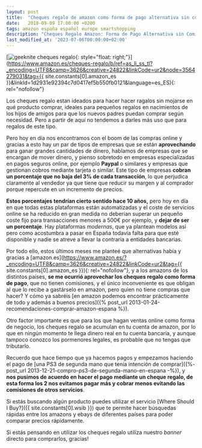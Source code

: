 ```yaml
---
layout: post
title:  "Cheques regalo de amazon como forma de pago alternativa sin comisiones"
date:   2018-09-09 17:00:00 +0200
tags: amazon españa español europe smartshopping
description: "Cheques Regalo Amazon: Forma de Pago Alternativa sin Comisiones" - Exploring Amazon gift cards as an alternative payment method without additional fees."
last_modified_at: '2023-07-06T00:00:00+02:00'
---
```


[![geeknite cheques regalo](https://i.imgur.com/AGT3i6om.jpg){: style="float: right;"}](https://www.amazon.es/cheques-regalo/b/ref=as_li_ss_tl?_encoding=UTF8&camp=3626&creative=24822&linkCode=ur2&node=3564279031&tag={{ site.constants[0].amazon_es }}&linkId=1d2931e92394c7d0417ef5b550fb0121&language=es_ES){: rel="nofollow"}

Los cheques regalo estan ideados para hacer hacer ragalos sin mojarse en qué producto comprar, ideales para pequeños regalos en nacimientos de los hijos de amigos para que los nuevos padres puedan comprar según necesidad. Pero a partir de aquí no tendemos a darles más uso que para regalos de este tipo.

Pero hoy en día nos encontramos con el boom de las compras online y gracias a esto hay un par de tipos de empresas que se están **aprovechando** para ganar grandes cantidades de dinero, hablamos de empresas que se encargan de mover dinero, y pienso sobretodo en empresas especializadas en pagos seguros online, por ejemplo **Paypal** o similares y empresas que gestionan cobros mediante tarjeta o similar. Este tipo de empresas **cobran un porcentaje que no baja del 3% de cada transacción**, lo que perjudica claramente al vendedor ya que tiene que reducir su margen y al comprador porque repercute en un incremento de precios.

**Estos porcentajes tendrían cierto sentido hace 10 años,** pero hoy en día en que todas estas plataformas están automatizadas y el coste de servicios online se ha reducido en gran medida no deberían superar un pequeño coste fijo para transacciones menores a 500€ por ejemplo, y **dejar de ser un porcentaje**. Hay plataformas *modernas*, que ya plantean modelos así pero como acostumbra a pasar en España todavía falta para que esté disponible y nadie se atreve a llevar la contraria a entidades bancarias.

Por todo ello, estos últimos meses me planteé que alternativas había y gracias a [amazon.es](https://www.amazon.es/?_encoding=UTF8&camp=3626&creative=24822&linkCode=ur2&tag={{ site.constants[0].amazon_es }}){: rel="nofollow"}, y a los amazons de los distintos países, **se me ocurrió aprovechar los cheques regalo como forma de pago**, que no tienen comisiones, y el único inconveniente es que obligan al que lo recibe a gastárselo en amazon, pero quien no tiene compras que hacer? Y cómo ya sabréis [en amazon podemos encontrar prácticamente de todo y además a buenos precios]({% post_url 2013-01-24-recomendaciones-comprar-amazon-espana %}).

Otro factor importante es que para los que hagan ventas online como forma de negocio, los cheques regalo se acumulan en tu cuenta de amazon, por lo que en ningún momento te llega dinero real en tu cuenta bancaria, y aunque tampoco conozco los pormenores legales, es probable que no tengas que tributarlo.

Recuerdo que hace tiempo que ya hacemos pagos y empezamos haciendo el pago de [una PS3 de segunda mano que tenía intención de comprar]({%- post_url 2013-12-21-compro-ps3-de-segunda-mano-en-espana -%}), y **nos pusimos de acuerdo en hacer el pago mediante un cheque regalo, de esta forma los 2 nos evitamos pagar más y cobrar menos evitando las comisiones de otros servicios**.

Si estás buscando algún producto puedes utilizar el servicio [Where Should I Buy?]({{ site.constants[0].wsib }}) que te permite hacer búsquedas rápidas entre los amazons y ebays de diferentes países para poder comparar precios rápidamente.

Si estás pensando en utilizar los cheques regalo utiliza nuestro *banner* directo para comprarlos, gracias!

